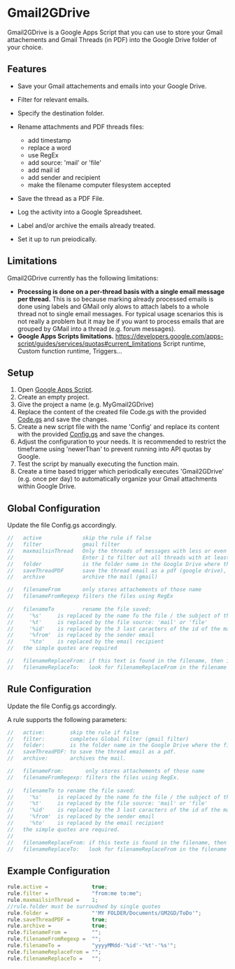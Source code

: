 Gmail2GDrive
============

Gmail2GDrive is a Google Apps Script that you can use to store your Gmail attachements and Gmail Threads (in PDF) into the Google Drive folder of your choice.


Features
--------

* Save your Gmail attachements and emails into your Google Drive.
* Filter for relevant emails.
* Specify the destination folder.
* Rename attachments and PDF threads files:
   * add timestamp
   * replace a word
   * use RegEx
   * add source: 'mail' or 'file'
   * add mail id
   * add sender and recipient
   * make the filename computer filesystem accepted
* Save the thread as a PDF File.
* Log the activity into a Google Spreadsheet.
* Label and/or archive the emails already treated.

* Set it up to run preiodically.

Limitations
-----------

Gmail2GDrive currently has the following limitations:

* **Processing is done on a per-thread basis with a single email message per thread.** This is so because marking already processed emails is done using labels and GMail only alows to attach labels to a whole thread not to single email messages. For typical usage scenarios this is not really a problem but it may be if you want to process emails that are grouped by GMail into a thread (e.g. forum messages).
* **Google Apps Scripts limitations.** https://developers.google.com/apps-script/guides/services/quotas#current_limitations Script runtime, Custom function runtime, Triggers...


Setup
-----

1. Open [Google Apps Script](https://script.google.com/).
2. Create an empty project.
3. Give the project a name (e.g. MyGmail2GDrive)
4. Replace the content of the created file Code.gs with the provided [Code.gs](https://github.com/maxsnet/gmail2gdrive/blob/master/Code.gs) and save the changes.
5. Create a new script file with the name 'Config' and replace its content with the provided [Config.gs](https://github.com/maxsnet/gmail2gdrive/blob/master/Config.gs) and save the changes.
6. Adjust the configuration to your needs. It is recommended to restrict the timeframe using 'newerThan' to prevent running into API quotas by Google.
7. Test the script by manually executing the function main.
8. Create a time based trigger which periodically executes 'Gmail2GDrive' (e.g. once per day) to automatically organize your Gmail attachments within Google Drive.




Global Configuration
--------------------
Update the file Config.gs accordingly.

```javascript
//   active             skip the rule if false
//   filter             gmail filter
//   maxmailsinThread   Only the threads of messages with less or even messages as maxmailsinThread will be treated 
//                      Enter 1 to filter out all threads with at least one reply or a forward. Enter 0 for no limit
//   folder             is the folder name in the Google Drive where the files will be saved. Surrounded by single quotes
//   saveThreadPDF      save the thread email as a pdf (google drive), but you can decide to save attahments only
//   archive            archive the mail (gmail)

//   filenameFrom       only stores attachements of those name
//   filenameFromRegexp filters the files using RegEx
  
//   filenameTo         rename the file saved:
//     '%s'     is replaced by the name fo the file / the subject of the mail
//     '%t'     is replaced by the file source: 'mail' or 'file'
//     '%id'    is replaced by the 3 last caracters of the id of the mail
//     '%from'  is replaced by the sender email
//     '%to'    is replaced by the email recipient
//   the simple quotes are required

//   filenameReplaceFrom: if this text is found in the filename, then it will be replaced by filenameReplaceTo
//   filenameReplaceTo:   look for filenameReplaceFrom in the filename and replaces by this
```

Rule Configuration
------------------
Update the file Config.gs accordingly.

A rule supports the following parameters:

```javascript
//   active:        skip the rule if false
//   filter:        completes Global Filter (gmail filter)
//   folder:        is the folder name in the Google Drive where the files will be saved. Surrounded by single quotes.
//   saveThreadPDF: to save the thread email as a pdf.
//   archive:       archives the mail.

//   filenameFrom:       only stores attachements of those name
//   filenameFromRegexp: filters the files using RegEx.
  
//   filenameTo to rename the file saved:
//     '%s'     is replaced by the name fo the file / the subject of the mail
//     '%t'     is replaced by the file source: 'mail' or 'file'
//     '%id'    is replaced by the 3 last caracters of the id of the mail
//     '%from'  is replaced by the sender email
//     '%to'    is replaced by the email recipient
//   the simple quotes are required.
//
//   filenameReplaceFrom: if this texte is found in the filename, then it will be replaced by filenameReplaceTo
//   filenameReplaceTo:   look for filenameReplaceFrom in the filename and replaces by this.
```

Example Configuration
---------------------

```javascript
rule.active =              true;
rule.filter =              "from:me to:me";
rule.maxmailsinThread =    1;
//rule.folder must be surroudned by single quotes
rule.folder =              "'MY FOLDER/Documents/GM2GD/ToDo'";
rule.saveThreadPDF =       true;
rule.archive =             true;
rule.filenameFrom =        "";
rule.filenameFromRegexp =  "";
rule.filenameTo =          "yyyyMMdd-'%id'-'%t'-'%s'";
rule.filenameReplaceFrom = "";
rule.filenameReplaceTo =   "";
```

